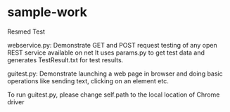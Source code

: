 # sample-work
Resmed Test

webservice.py: Demonstrate GET and POST request testing of any open REST service available on net
It uses params.py to get test data and generates TestResult.txt for test results.


guitest.py: Demonstrate launching a web page in browser and doing basic operations like sending text, clicking on an element etc.

To run guitest.py, please change self.path to the local location of Chrome driver

